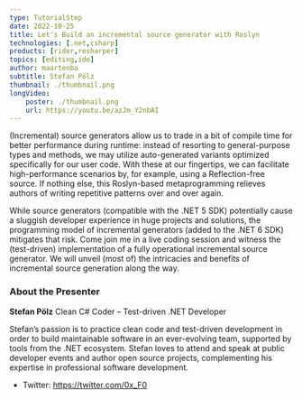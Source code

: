 ```yaml
---
type: TutorialStep
date: 2022-10-25
title: Let's Build an incremental source generator with Roslyn
technologies: [.net,csharp]
products: [rider,resharper]
topics: [editing,ide]
author: maartenba
subtitle: Stefan Pölz
thumbnail: ./thumbnail.png
longVideo:
    poster: ./thumbnail.png
    url: https://youtu.be/azJm_Y2nbAI
---
```


(Incremental) source generators allow us to trade in a bit of compile time for better performance during runtime: instead of resorting to general-purpose types and methods, we may utilize auto-generated variants optimized specifically for our user code. With these at our fingertips, we can facilitate high-performance scenarios by, for example, using a Reflection-free source. If nothing else, this Roslyn-based metaprogramming relieves authors of writing repetitive patterns over and over again.

While source generators (compatible with the .NET 5 SDK) potentially cause a sluggish developer experience in huge projects and solutions, the programming model of incremental generators (added to the .NET 6 SDK) mitigates that risk. Come join me in a live coding session and witness the (test-driven) implementation of a fully operational incremental source generator. We will unveil (most of) the intricacies and benefits of incremental source generation along the way.

### About the Presenter

**Stefan Pölz** Clean C# Coder – Test-driven .NET Developer

Stefan’s passion is to practice clean code and test-driven development in order to build maintainable software in an ever-evolving team, supported by tools from the .NET ecosystem. Stefan loves to attend and speak at public developer events and author open source projects, complementing his expertise in professional software development.

* Twitter: https://twitter.com/0x_F0